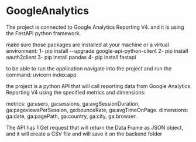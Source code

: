 # GoogleAnalytics

The project is connected to Google Analytics Reporting V4. and it is using the FastAPI python framework.

make sure those packages are installed at your machine or a virtual environment:
1- pip install --upgrade google-api-python-client
2- pip install oauth2client
3- pip install pandas
4- pip install fastapi

to be able to run the application navigate into the project and run the command: uvicorn index:app.

the project is a python API that will call reporting data from Google Analytics Reporting V4 using the specified metrics and dimensions:

metrics: ga:users, ga:sessions, ga:avgSessionDuration, ga:pageviewsPerSession, ga:bounceRate, ga:avgTimeOnPage.
dimensions: ga:date, ga:pagePath, ga:country, ga:city, ga:browser.

The API has 1 Get request that will return the Data Frame as JSON object, and it will create a CSV file and will save it on the backend folder
